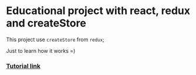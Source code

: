 # Educational project with react, redux and createStore

This project use `createStore` from `redux`;

Just to learn how it works =)

### [Tutorial link](https://www.youtube.com/watch?v=13Th8jv0jO0)